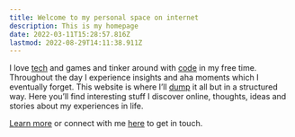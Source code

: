 ```yaml
---
title: Welcome to my personal space on internet
description: This is my homepage
date: 2022-03-11T15:28:57.816Z
lastmod: 2022-08-29T14:11:38.911Z
---
```

I love [tech](/tech) and games and tinker around with [code](https://github.com/cluelessog) in my free time. Throughout the day I experience insights and aha moments which I eventually forget. This website is where I’ll [dump](blog/) it all but in a structured way. Here you’ll find interesting stuff I discover online, thoughts, ideas and stories about my experiences in life.

[Learn more](/about) or connect with me [here](https://linkedin.com/in/cluelessog) to get in touch.